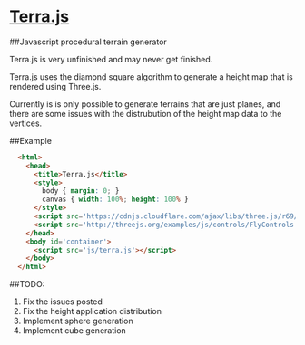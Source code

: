 [Terra.js](http://sible777.github.io/Terra.js/)
========

##Javascript procedural terrain generator

Terra.js is very unfinished and may never get finished.

Terra.js uses the diamond square algorithm to generate a height map that is rendered using Three.js.

Currently is is only possible to generate terrains that are just planes, and there are some issues with the distrubution
of the height map data to the vertices.

##Example
```html
  <html>
    <head>
      <title>Terra.js</title>
      <style>
        body { margin: 0; }
        canvas { width: 100%; height: 100% }
      </style>
      <script src='https://cdnjs.cloudflare.com/ajax/libs/three.js/r69/three.min.js'></script>
      <script src='http://threejs.org/examples/js/controls/FlyControls.js'></script>
    </head>
    <body id='container'>
      <script src='js/terra.js'></script>
    </body>
  </html>
```

##TODO:
1. Fix the issues posted
2. Fix the height application distribution
3. Implement sphere generation
4. Implement cube generation




